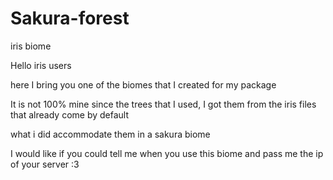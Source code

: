 # Sakura-forest
iris biome 


Hello iris users

here I bring you one of the biomes that I created for my package

It is not 100% mine since the trees that I used, I got them from the iris files that already come by default

what i did accommodate them in a sakura biome



I would like if you could tell me when you use this biome and pass me the ip of your server :3
